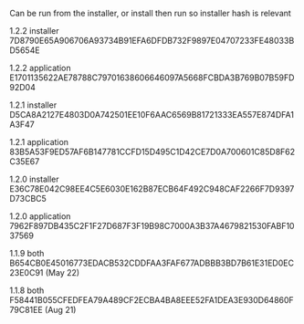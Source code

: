 Can be run from the installer, or install then run so installer hash is relevant

1.2.2 installer 7D8790E65A906706A93734B91EFA6DFDB732F9897E04707233FE48033BD5654E

1.2.2 application E1701135622AE78788C79701638606646097A5668FCBDA3B769B07B59FD92D04
      
1.2.1 installer D5CA8A2127E4803D0A742501EE10F6AAC6569B81721333EA557E874DFA1A3F47

1.2.1 application 83B5A53F9ED57AF6B147781CCFD15D495C1D42CE7D0A700601C85D8F62C35E67
       
1.2.0 installer	E36C78E042C98EE4C5E6030E162B87ECB64F492C948CAF2266F7D9397D73CBC5

1.2.0 application 7962F897DB435C2F1F27D687F3F19B98C7000A3B37A4679821530FABF1037569
 
1.1.9 both B654CB0E45016773EDACB532CDDFAA3FAF677ADBBB3BD7B61E31ED0EC23E0C91 (May 22)

1.1.8 both F58441B055CFEDFEA79A489CF2ECBA4BA8EEE52FA1DEA3E930D64860F79C81EE (Aug 21)

